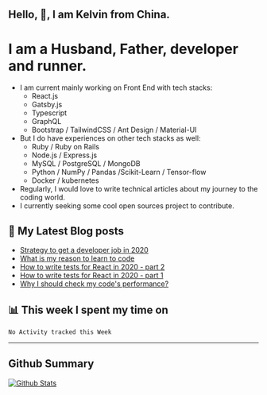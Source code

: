 ## Hello, 👋, I am Kelvin from China.

# I am a Husband, Father, developer and runner.

- I am current mainly working on Front End with tech stacks:
  - React.js
  - Gatsby.js
  - Typescript
  - GraphQL
  - Bootstrap / TailwindCSS / Ant Design / Material-UI
- But I do have experiences on other tech stacks as well:
  - Ruby / Ruby on Rails
  - Node.js / Express.js
  - MySQL / PostgreSQL / MongoDB
  - Python / NumPy / Pandas /Scikit-Learn / Tensor-flow
  - Docker / kubernetes
- Regularly, I would love to write technical articles about my journey to the coding world.
- I currently seeking some cool open sources project to contribute.

## 📕 My Latest Blog posts

<!-- BLOG-POST-LIST:START -->
- [Strategy to get a developer job in 2020](https://dev.to/kelvin9877/what-is-my-strategy-to-get-a-job-in-frontend-39gg)
- [What is my reason to learn to code](https://dev.to/kelvin9877/what-is-my-reason-to-learn-to-code-6k2)
- [How to write tests for React in 2020 - part 2](https://dev.to/kelvin9877/how-to-write-tests-for-react-in-2020-part-2-26h)
- [How to write tests for React in 2020 - part 1](https://dev.to/kelvin9877/how-to-write-tests-for-react-in-2020-4oai)
- [Why I should check my code's performance?](https://dev.to/kelvin9877/why-i-should-check-the-performance-of-my-code-19cl)
<!-- BLOG-POST-LIST:END -->

## 📊 This week I spent my time on

<!--START_SECTION:waka-->
```text
No Activity tracked this Week
```
<!--END_SECTION:waka-->

---

## Github Summary

[![Github Stats](https://get-github-stats.vercel.app/api?username=kelvin8773&show_icons=true)](https://github.com/kelvin8773)

